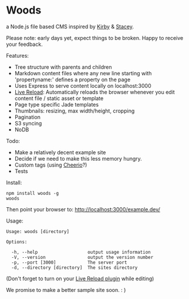 Woods
=====

a Node.js file based CMS inspired by [Kirby](http://getkirby.com/) & [Stacey](http://www.staceyapp.com/).

Please note: early days yet, expect things to be broken. Happy to receive your feedback.

Features:

*   Tree structure with parents and children
*   Markdown content files where any new line starting with 'propertyname:' defines a property on the page
*   Uses Express to serve content locally on localhost:3000
*   [Live Reload](https://chrome.google.com/webstore/detail/livereload/jnihajbhpnppcggbcgedagnkighmdlei): Automatically reloads the browser whenever you edit content file / static asset or template
*   Page type specific Jade templates
*   Thumbnails: resizing, max width/height, cropping
*   Pagination
*   S3 syncing
*   NoDB

Todo:

*   Make a relatively decent example site
*   Decide if we need to make this less memory hungry.
*   Custom tags (using [Cheerio](https://github.com/MatthewMueller/cheerio)?)
*   Tests

Install:

    npm install woods -g
    woods

Then point your browser to: 
[http://localhost:3000/example.dev/](http://localhost:3000/example.dev/)

Usage:

    Usage: woods [directory]

    Options:

      -h, --help                   output usage information
      -V, --version                output the version number
      -p, --port [3000]            The server port
      -d, --directory [directory]  The sites directory

(Don't forget to turn on your [Live Reload plugin](https://chrome.google.com/webstore/detail/livereload/jnihajbhpnppcggbcgedagnkighmdlei) while editing)

We promise to make a better sample site soon. : )

